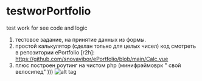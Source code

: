 # testworPortfolio
test work for see code and logic

1) тестовое задание, на принятие данных из формы.
2) простой калькулятор (сделан только для целых чисел)
код смотреть в репозитории ePortfolio
[r2h]: https://github.com/snovavibor/ePortfolio/blob/main/Calc.vue
3) плюс построен роутинг на чистом php (минифрэймоврк  " свой велосипед" )))
![alt tag](https://github.com/snovavibor/testworkJ/blob/main/calcforreadme.JPG)
